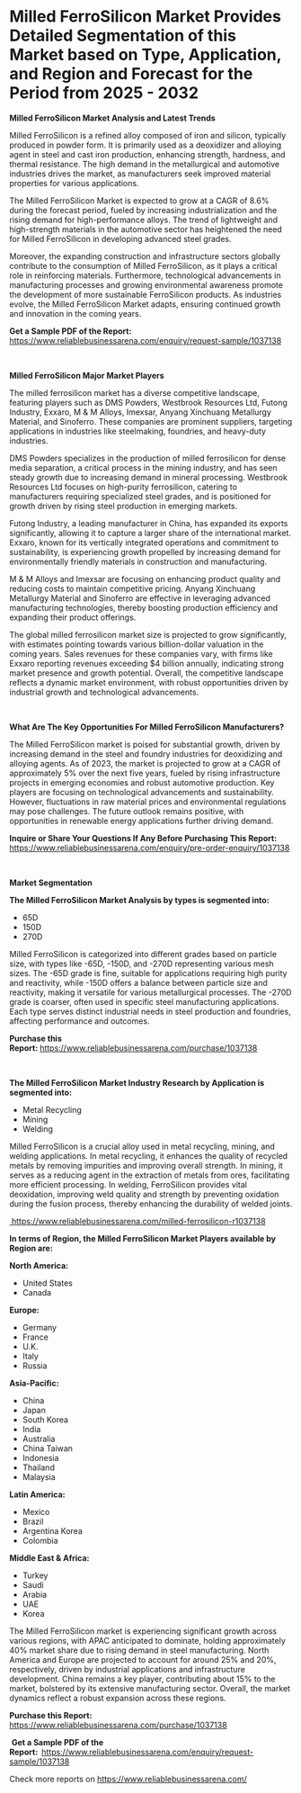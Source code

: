 <p><h1>Milled FerroSilicon Market Provides Detailed Segmentation of this Market based on Type, Application, and Region and Forecast for the Period from 2025 - 2032</h1></p><p><strong>Milled FerroSilicon Market Analysis and Latest Trends</strong></p>
<p><p>Milled FerroSilicon is a refined alloy composed of iron and silicon, typically produced in powder form. It is primarily used as a deoxidizer and alloying agent in steel and cast iron production, enhancing strength, hardness, and thermal resistance. The high demand in the metallurgical and automotive industries drives the market, as manufacturers seek improved material properties for various applications.</p><p>The Milled FerroSilicon Market is expected to grow at a CAGR of 8.6% during the forecast period, fueled by increasing industrialization and the rising demand for high-performance alloys. The trend of lightweight and high-strength materials in the automotive sector has heightened the need for Milled FerroSilicon in developing advanced steel grades. </p><p>Moreover, the expanding construction and infrastructure sectors globally contribute to the consumption of Milled FerroSilicon, as it plays a critical role in reinforcing materials. Furthermore, technological advancements in manufacturing processes and growing environmental awareness promote the development of more sustainable FerroSilicon products. As industries evolve, the Milled FerroSilicon Market adapts, ensuring continued growth and innovation in the coming years.</p></p>
<p><strong>Get a Sample PDF of the Report:&nbsp;</strong> <a href="https://www.reliablebusinessarena.com/enquiry/request-sample/1037138?utm_campaign=2137&utm_medium=2&utm_source=Github&utm_content=ia&utm_term=21032025&utm_id=milled-ferrosilicon">https://www.reliablebusinessarena.com/enquiry/request-sample/1037138</a></p>
<p>&nbsp;</p>
<p><strong>Milled FerroSilicon Major Market Players</strong></p>
<p><p>The milled ferrosilicon market has a diverse competitive landscape, featuring players such as DMS Powders, Westbrook Resources Ltd, Futong Industry, Exxaro, M & M Alloys, Imexsar, Anyang Xinchuang Metallurgy Material, and Sinoferro. These companies are prominent suppliers, targeting applications in industries like steelmaking, foundries, and heavy-duty industries.</p><p>DMS Powders specializes in the production of milled ferrosilicon for dense media separation, a critical process in the mining industry, and has seen steady growth due to increasing demand in mineral processing. Westbrook Resources Ltd focuses on high-purity ferrosilicon, catering to manufacturers requiring specialized steel grades, and is positioned for growth driven by rising steel production in emerging markets.</p><p>Futong Industry, a leading manufacturer in China, has expanded its exports significantly, allowing it to capture a larger share of the international market. Exxaro, known for its vertically integrated operations and commitment to sustainability, is experiencing growth propelled by increasing demand for environmentally friendly materials in construction and manufacturing.</p><p>M & M Alloys and Imexsar are focusing on enhancing product quality and reducing costs to maintain competitive pricing. Anyang Xinchuang Metallurgy Material and Sinoferro are effective in leveraging advanced manufacturing technologies, thereby boosting production efficiency and expanding their product offerings.</p><p>The global milled ferrosilicon market size is projected to grow significantly, with estimates pointing towards various billion-dollar valuation in the coming years. Sales revenues for these companies vary, with firms like Exxaro reporting revenues exceeding $4 billion annually, indicating strong market presence and growth potential. Overall, the competitive landscape reflects a dynamic market environment, with robust opportunities driven by industrial growth and technological advancements.</p></p>
<p>&nbsp;</p>
<p><strong>What Are The Key Opportunities For Milled FerroSilicon Manufacturers?</strong></p>
<p><p>The Milled FerroSilicon market is poised for substantial growth, driven by increasing demand in the steel and foundry industries for deoxidizing and alloying agents. As of 2023, the market is projected to grow at a CAGR of approximately 5% over the next five years, fueled by rising infrastructure projects in emerging economies and robust automotive production. Key players are focusing on technological advancements and sustainability. However, fluctuations in raw material prices and environmental regulations may pose challenges. The future outlook remains positive, with opportunities in renewable energy applications further driving demand.</p></p>
<p><strong>Inquire or Share Your Questions If Any Before Purchasing This Report:</strong> <a href="https://www.reliablebusinessarena.com/enquiry/pre-order-enquiry/1037138?utm_campaign=2137&utm_medium=2&utm_source=Github&utm_content=ia&utm_term=21032025&utm_id=milled-ferrosilicon">https://www.reliablebusinessarena.com/enquiry/pre-order-enquiry/1037138</a></p>
<p>&nbsp;</p>
<p><strong>Market Segmentation</strong></p>
<p><strong>The Milled FerroSilicon Market Analysis by types is segmented into:</strong></p>
<p><ul><li>65D</li><li>150D</li><li>270D</li></ul></p>
<p><p>Milled FerroSilicon is categorized into different grades based on particle size, with types like -65D, -150D, and -270D representing various mesh sizes. The -65D grade is fine, suitable for applications requiring high purity and reactivity, while -150D offers a balance between particle size and reactivity, making it versatile for various metallurgical processes. The -270D grade is coarser, often used in specific steel manufacturing applications. Each type serves distinct industrial needs in steel production and foundries, affecting performance and outcomes.</p></p>
<p><strong>Purchase this Report:&nbsp;</strong><a href="https://www.reliablebusinessarena.com/purchase/1037138?utm_campaign=2137&utm_medium=2&utm_source=Github&utm_content=ia&utm_term=21032025&utm_id=milled-ferrosilicon">https://www.reliablebusinessarena.com/purchase/1037138</a></p>
<p>&nbsp;</p>
<p><strong>The Milled FerroSilicon Market Industry Research by Application is segmented into:</strong></p>
<p><ul><li>Metal Recycling</li><li>Mining</li><li>Welding</li></ul></p>
<p><p>Milled FerroSilicon is a crucial alloy used in metal recycling, mining, and welding applications. In metal recycling, it enhances the quality of recycled metals by removing impurities and improving overall strength. In mining, it serves as a reducing agent in the extraction of metals from ores, facilitating more efficient processing. In welding, FerroSilicon provides vital deoxidation, improving weld quality and strength by preventing oxidation during the fusion process, thereby enhancing the durability of welded joints.</p></p>
<p><a href="https://www.reliablebusinessarena.com/milled-ferrosilicon-r1037138?utm_campaign=2137&utm_medium=2&utm_source=Github&utm_content=ia&utm_term=21032025&utm_id=milled-ferrosilicon">&nbsp;https://www.reliablebusinessarena.com/milled-ferrosilicon-r1037138</a></p>
<p><strong>In terms of Region, the Milled FerroSilicon Market Players available by Region are:</strong></p>
<p>
    <p> <strong> North America: </strong>
        <ul>
            <li>United States</li>
            <li>Canada</li>
        </ul>
        </p> 
    <p> <strong> Europe: </strong>
        <ul>
            <li>Germany</li>
            <li>France</li>
            <li>U.K.</li>
            <li>Italy</li>
            <li>Russia</li>
        </ul>
        </p> 
    <p> <strong> Asia-Pacific: </strong>
        <ul>
            <li>China</li>
            <li>Japan</li>
            <li>South Korea</li>
            <li>India</li>
            <li>Australia</li>
            <li>China Taiwan</li>
            <li>Indonesia</li>
            <li>Thailand</li>
            <li>Malaysia</li>
        </ul>
        </p> 
    <p> <strong> Latin America: </strong>
        <ul>
            <li>Mexico</li>
            <li>Brazil</li>
            <li>Argentina Korea</li>
            <li>Colombia</li>
        </ul>
        </p> 
    <p> <strong> Middle East & Africa: </strong>
        <ul>
            <li>Turkey</li>
            <li>Saudi</li>
            <li>Arabia</li>
            <li>UAE</li>
            <li>Korea</li>
        </ul>
    </p>
    </p>
<p><p>The Milled FerroSilicon market is experiencing significant growth across various regions, with APAC anticipated to dominate, holding approximately 40% market share due to rising demand in steel manufacturing. North America and Europe are projected to account for around 25% and 20%, respectively, driven by industrial applications and infrastructure development. China remains a key player, contributing about 15% to the market, bolstered by its extensive manufacturing sector. Overall, the market dynamics reflect a robust expansion across these regions.</p></p>
<p><strong>Purchase this Report: </strong><a href="https://www.reliablebusinessarena.com/purchase/1037138?utm_campaign=2137&utm_medium=2&utm_source=Github&utm_content=ia&utm_term=21032025&utm_id=milled-ferrosilicon">https://www.reliablebusinessarena.com/purchase/1037138</a></p>
<p>&nbsp;<strong>Get a Sample PDF of the Report:&nbsp;&nbsp;</strong><a href="https://www.reliablebusinessarena.com/enquiry/request-sample/1037138?utm_campaign=2137&utm_medium=2&utm_source=Github&utm_content=ia&utm_term=21032025&utm_id=milled-ferrosilicon">https://www.reliablebusinessarena.com/enquiry/request-sample/1037138</a></p>
<p><strong></strong></p>
<p>Check more reports on <a href="https://www.reliablebusinessarena.com/?utm_campaign=2137&utm_medium=2&utm_source=Github&utm_content=ia&utm_term=21032025&utm_id=milled-ferrosilicon">https://www.reliablebusinessarena.com/</a></p>